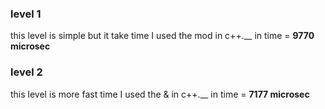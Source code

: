 ### level 1
this level is simple but it take time I used the mod in c++.__ 
in time = **9770 microsec**

### level 2
this level is more fast time I used the & in c++.__
in time = **7177 microsec**
